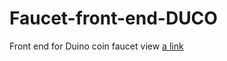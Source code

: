 # Faucet-front-end-DUCO
Front end for Duino coin faucet
view [a link](https://nl647.github.io/Faucet-front-end-DUCO/)
